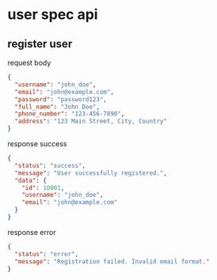 # user spec api

## register user

request body

```json
{
  "username": "john_doe",
  "email": "john@example.com",
  "password": "password123",
  "full_name": "John Doe",
  "phone_number": "123-456-7890",
  "address": "123 Main Street, City, Country"
}
```

response success

```json
{
  "status": "success",
  "message": "User successfully registered.",
  "data": {
    "id": 10001,
    "username": "john_doe",
    "email": "john@example.com"
  }
}
```

response error

```json
{
  "status": "error",
  "message": "Registration failed. Invalid email format."
}
```
